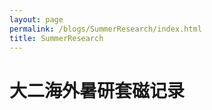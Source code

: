 ```yaml
---
layout: page
permalink: /blogs/SummerResearch/index.html
title: SummerResearch
---
```


# 大二海外暑研套磁记录
